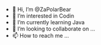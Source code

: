 - 👋 Hi, I’m @ZaPolarBear
- 👀 I’m interested in Codin
- 🌱 I’m currently learning Java
- 💞️ I’m looking to collaborate on ...
- 📫 How to reach me ...

<!---
ZaPolarBear/ZaPolarBear is a ✨ special ✨ repository because its `README.md` (this file) appears on your GitHub profile.
You can click the Preview link to take a look at your changes.
--->
